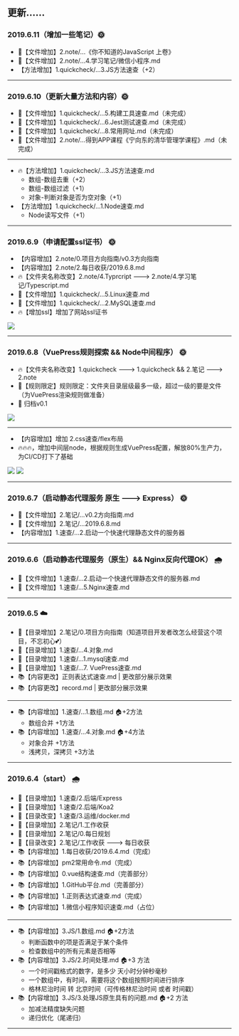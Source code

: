 ## 更新......

### 2019.6.11（增加一些笔记）🌞

- 🚪【文件增加】2.note/...《你不知道的JavaScript 上卷》
- 🚪【文件增加】2.note/...4.学习笔记/微信小程序.md
- 【方法增加】1.quickcheck/...3.JS方法速查（+2）

---

### 2019.6.10（更新大量方法和内容）🌞

- 🚪【文件增加】1.quickcheck/...5.构建工具速查.md（未完成）
- 🚪【文件增加】1.quickcheck/...6.Jest测试速查.md（未完成）
- 🚪【文件增加】1.quickcheck/...8.常用网址.md（未完成）
- 🚪【文件增加】2.note/...得到APP课程《宁向东的清华管理学课程》.md（未完成）

---

- 🔥【方法增加】1.quickcheck/...3.JS方法速查.md
  - 数组-数组去重（+2）
  - 数组-数组过滤（+1）
  - 对象-判断对象是否为空对象（+1）
- 【方法增加】1.quickcheck/...1.Node速查.md
  - Node读写文件（+1）

---

### 2019.6.9（申请配置ssl证书） 🌞

- 【内容增加】2.note/0.项目方向指南/v0.3方向指南
- 【内容增加】2.note/2.每日收获/2019.6.8.md
- 🔥【文件夹名称改变】2.note/4.Typrcript ---> 2.note/4.学习笔记/Typescript.md
- 🚪【文件增加】1.quickcheck/...5.Linux速查.md
- 🚪【文件增加】1.quickcheck/...2.MySQL速查.md
- 🔥【增加ssl】增加了网站ssl证书

<img src="https://itzkp-1253302184.cos.ap-beijing.myqcloud.com/github%E5%9B%BE%E7%89%87/notes/11.png" />

---

### 2019.6.8（VuePress规则探索 && Node中间程序） 🌞

- 🔥【文件夹名称改变】1.quickcheck ---> 1.quickcheck &&  2.笔记 ---> 2.note
- 🦃【规则限定】规则限定：文件夹目录层级最多一级，超过一级的要是文件（为VuePress渲染规则做准备）
- 🐢 归档v0.1
<img src="https://itzkp-1253302184.cos.ap-beijing.myqcloud.com/github%E5%9B%BE%E7%89%87/notes/6.png" />

---

- 【内容增加】增加 2.css速查/flex布局
- 🔥🔥🔥，增加中间层node，根据规则生成VuePress配置，解放80%生产力，为CI/CD打下了基础

<img src="https://itzkp-1253302184.cos.ap-beijing.myqcloud.com/github%E5%9B%BE%E7%89%87/notes/7.png" />
<img src="https://itzkp-1253302184.cos.ap-beijing.myqcloud.com/github%E5%9B%BE%E7%89%87/notes/8.png" />

---

### 2019.6.7（启动静态代理服务 原生 ---> Express） 🌞

- 🚪【文件增加】2.笔记/...v0.2方向指南.md
- 🚪【文件增加】2.笔记/...2019.6.8.md
- 【内容增加】1.速查/...2.启动一个快速代理静态文件的服务器

---

### 2019.6.6（启动静态代理服务（原生）&& Nginx反向代理OK） 🌧

- 🚪【文件增加】1.速查/...2.启动一个快速代理静态文件的服务器.md
- 🚪【文件增加】1.速查/...5.Nginx速查.md

---

### 2019.6.5 ☁️

- 🚪【目录增加】2.笔记/0.项目方向指南（知道项目开发者改怎么经营这个项目，不忘初心💕）
- 🚪【目录增加】1.速查/...4.对象.md
- 🚪【目录增加】1.速查/...1.mysql速查.md
- 🚪【目录增加】1.速查/...7. VuePress速查.md
- 📚【内容更改】正则表达式速查.md | 更改部分展示效果
- 📚【内容更改】record.md | 更改部分展示效果

---

- 📚【内容增加】1.速查/...1.数组.md 🏠+2方法
  - 数组合并 +1方法
- 📚【内容增加】1.速查/...4.对象.md 🏠+4方法
  - 对象合并 +1方法
  - 浅拷贝，深拷贝 +3方法


---

### 2019.6.4（start） 🌧

- 🚪【目录增加】1.速查/2.后端/Express
- 🚪【目录增加】1.速查/2.后端/Koa2
- 🚪【目录改变】1.速查/3.运维/docker.md
- 🚪【目录增加】2.笔记/1.工作收获
- 🚪【目录增加】2.笔记/0.每日规划
- 🚪【目录改变】2.笔记/工作收获 ---> 每日收获
- 📚【内容增加】1.每日收获/2019.6.4.md（完成）
- 📚【内容增加】pm2常用命令.md（完成）
- 📚【内容增加】0.vue结构速查.md（完善部分）
- 📚【内容增加】1.GitHub平台.md（完善部分）
- 📚【内容增加】1.正则表达式速查.md（完成）
- 📚【内容增加】1.微信小程序知识速查.md（占位）

---

- 📚【内容增加】3.JS/1.数组.md 🏠+2方法
  - 判断函数中的项是否满足于某个条件
  - 检查数组中的所有元素是否相等
- 📚【内容增加】3.JS/2.时间处理.md 🏠+3 方法
  - 一个时间戳格式的数字，是多少 天小时分钟秒毫秒
  - 一个数组中，有时间，需要将这个数组按照时间进行排序
  - 格林尼治时间 转 北京时间（可传格林尼治时间 或者 时间戳）
- 📚【内容增加】3.JS/3.处理JS原生具有的问题.md 🏠+2 方法
  - 加减法精度缺失问题
  - 递归优化（尾递归）

---
